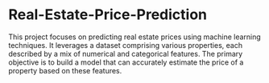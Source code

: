 # Real-Estate-Price-Prediction
This project focuses on predicting real estate prices using machine learning techniques. It leverages a dataset comprising various properties, each described by a mix of numerical and categorical features. The primary objective is to build a model that can accurately estimate the price of a property based on these features.
